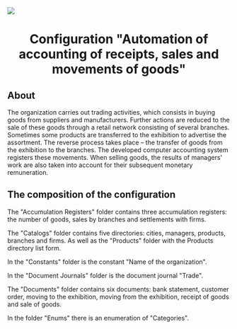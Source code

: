 <img src="https://1s.msk.ru/images/news/1s-7-1.png">
<h1 align="center">Configuration "Automation of accounting of receipts, sales and movements of goods"</h1>
<h2 align="left">About</h2>
<p>The organization carries out trading activities, which consists in buying goods from suppliers and manufacturers. Further actions are reduced to the sale of these goods through a retail network consisting of several branches. Sometimes some products are transferred to the exhibition to advertise the assortment. The reverse process takes place – the transfer of goods from the exhibition to the branches. The developed computer accounting system registers these movements. When selling goods, the results of managers' work are also taken into account for their subsequent monetary remuneration.</p>
<h2 align="left">The composition of the configuration</h2>
<p>The "Accumulation Registers" folder contains three accumulation registers: the number of goods, sales by branches and settlements with firms.</p>
<p>The "Catalogs" folder contains five directories: cities, managers, products, branches and firms. As well as the "Products" folder with the Products directory list form.</p>
<p>In the "Constants" folder is the constant "Name of the organization".</p>
<p>In the "Document Journals" folder is the document journal "Trade".</p>
<p>The "Documents" folder contains six documents: bank statement, customer order, moving to the exhibition, moving from the exhibition, receipt of goods and sale of goods.</p>
<p>In the folder "Enums" there is an enumeration of "Categories".</p>
